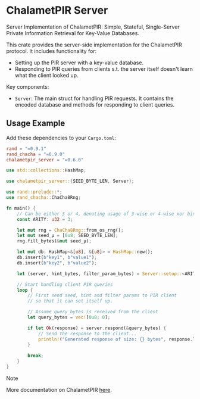 # ChalametPIR Server

Server Implementation of ChalametPIR: Simple, Stateful, Single-Server Private Information Retrieval for Key-Value Databases.

This crate provides the server-side implementation for the ChalametPIR protocol. It includes functionality for:

- Setting up the PIR server with a key-value database.
- Responding to PIR queries from clients s.t. the server itself doesn't learn what the client looked up.

Key components:

- `Server`: The main struct for handling PIR requests. It contains the encoded database and methods for responding to client queries.

## Usage Example

Add these dependencies to your `Cargo.toml`:

```toml
rand = "=0.9.1"
rand_chacha = "=0.9.0"
chalametpir_server = "=0.6.0"
```

```rust
use std::collections::HashMap;

use chalametpir_server::{SEED_BYTE_LEN, Server};

use rand::prelude::*;
use rand_chacha::ChaCha8Rng;

fn main() {
    // Can be either 3 or 4, denoting usage of 3-wise or 4-wise xor binary fuse filter for PIR server setup.
    const ARITY: u32 = 3;

    let mut rng = ChaCha8Rng::from_os_rng();
    let mut seed_μ = [0u8; SEED_BYTE_LEN];
    rng.fill_bytes(&mut seed_μ);

    let mut db: HashMap<&[u8], &[u8]> = HashMap::new();
    db.insert(b"key1", b"value1");
    db.insert(b"key2", b"value2");

    let (server, hint_bytes, filter_param_bytes) = Server::setup::<ARITY>(&seed_μ, db).expect("Server setup failed");

    // Start handling client PIR queries
    loop {
        // First send seed, hint and filter params to PIR client
        // so that it can set itself up.

        // Assume query_bytes is received from the client
        let query_bytes = vec![0u8; 0];

        if let Ok(response) = server.respond(&query_bytes) {
            // Send the response to the client...
            println!("Generated response of size: {} bytes", response.len());
        }
        
        break;
    }
}
```

> [!NOTE]
> More documentation on ChalametPIR [here](../README.md).
